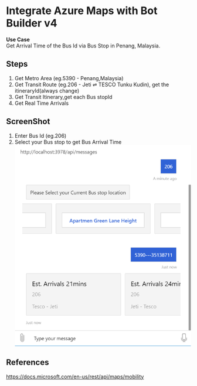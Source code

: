 # Integrate Azure Maps with Bot Builder v4
**Use Case** <br/>
Get Arrival Time of the Bus Id via Bus Stop in Penang, Malaysia.

## Steps
1. Get Metro Area (eg.5390 - Penang,Malaysia) 
2. Get Transit Route (eg.206 - Jeti ⇌ TESCO Tunku Kudin), get the itineraryId(always change)
3. Get Transit Itinerary,get each Bus stopId
4. Get Real Time Arrivals

## ScreenShot
1. Enter Bus Id (eg.206)
2. Select your Bus stop to get Bus Arrival Time
![Image of Yaktocat](https://github.com/cheahengsoon/AzureMapsBotBuilder/blob/master/S2.png)

## References
https://docs.microsoft.com/en-us/rest/api/maps/mobility



